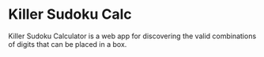 # Killer Sudoku Calc

Killer Sudoku Calculator is a web app for discovering the valid combinations of digits that can be placed in a box.